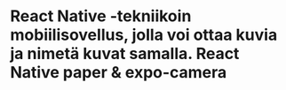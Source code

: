 # React Native -tekniikoin mobiilisovellus, jolla voi ottaa kuvia ja nimetä kuvat samalla. React Native paper & expo-camera
